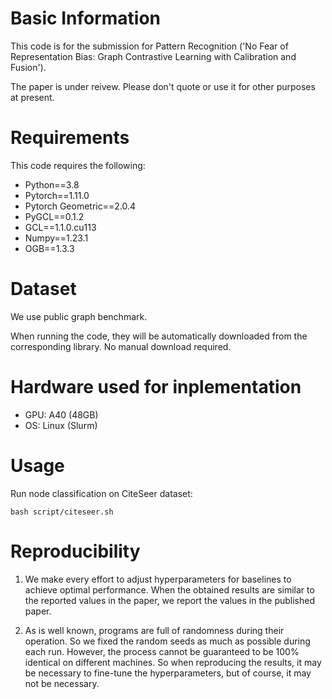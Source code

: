 # Basic Information

This code is for the submission for Pattern Recognition ('No Fear of Representation Bias: Graph Contrastive Learning with Calibration and Fusion').

The paper is under reivew. Please don't quote or use it for other purposes at present.


# Requirements

This code requires the following:

- Python==3.8
- Pytorch==1.11.0
- Pytorch Geometric==2.0.4
- PyGCL==0.1.2
- GCL==1.1.0.cu113
- Numpy==1.23.1
- OGB==1.3.3

# Dataset
We use public graph benchmark. 

When running the code, they will be automatically downloaded from the corresponding library. No manual download required.


# Hardware used for inplementation

- GPU: A40 (48GB)
- OS: Linux (Slurm)

# Usage

Run node classification on CiteSeer dataset:
```
bash script/citeseer.sh
```

# Reproducibility

1. We make every effort to adjust hyperparameters for baselines to achieve optimal performance. When the obtained results are similar to the reported values in the paper, we report the values in the published paper.

2. As is well known, programs are full of randomness during their operation. So we fixed the random seeds as much as possible during each run. However, the process cannot be guaranteed to be 100% identical on different machines. So when reproducing the results, it may be necessary to fine-tune the hyperparameters, but of course, it may not be necessary.

